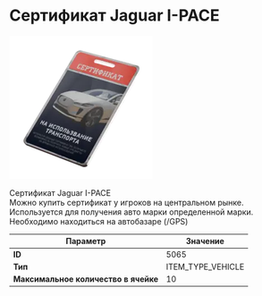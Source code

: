 # Сертификат Jaguar I-PACE

![Item Image](../img/5065.webp?raw=true)

Сертификат Jaguar I-PACE<br>Можно купить сертификат у игроков на центральном рынке.<br>Используется для получения авто марки определенной марки.<br>Необходимо находиться на автобазаре (/GPS)


| Параметр | Значение |
|----------|----------|
| **ID** | 5065 |
| **Тип** | ITEM_TYPE_VEHICLE |
| **Максимальное количество в ячейке** | 10 |

